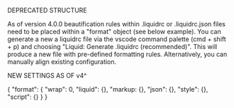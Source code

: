 DEPRECATED STRUCTURE

As of version 4.0.0 beautification rules within .liquidrc or .liquidrc.json files need to be placed within a "format" object (see below example). You can generate a new a liquidrc file via the vscode command palette (cmd + shift + p) and choosing "Liquid: Generate .liquidrc (recommended)". This will produce a new file with pre-defined formatting rules. Alternatively, you can manually align existing configuration.

NEW SETTINGS AS OF v4^

{
  "format": {
    "wrap": 0,
    "liquid": {},
    "markup: {},
    "json": {},
    "style": {},
    "script": {}
  }
}
